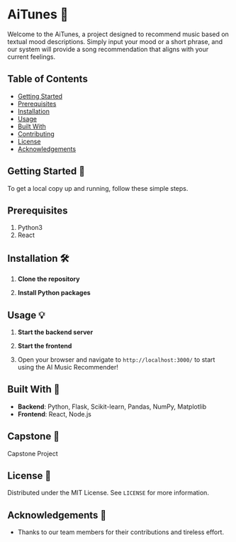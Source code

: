 # AiTunes 🎵

Welcome to the AiTunes, a project designed to recommend music based on textual mood descriptions. Simply input your mood or a short phrase, and our system will provide a song recommendation that aligns with your current feelings.

## Table of Contents
- [Getting Started](#getting-started)
- [Prerequisites](#prerequisites)
- [Installation](#installation)
- [Usage](#usage)
- [Built With](#built-with)
- [Contributing](#contributing)
- [License](#license)
- [Acknowledgements](#acknowledgements)

## Getting Started 🚀

To get a local copy up and running, follow these simple steps.

## Prerequisites

1. Python3
2. React

## Installation 🛠️

1. **Clone the repository**

2. **Install Python packages**

## Usage 💡

1. **Start the backend server**

2. **Start the frontend**

3. Open your browser and navigate to `http://localhost:3000/` to start using the AI Music Recommender!

## Built With 🧰

- **Backend**: Python, Flask, Scikit-learn, Pandas, NumPy, Matplotlib
- **Frontend**: React, Node.js

## Capstone 🤝

Capstone Project

## License 📄

Distributed under the MIT License. See `LICENSE` for more information.

## Acknowledgements 🙌

- Thanks to our team members for their contributions and tireless effort.
